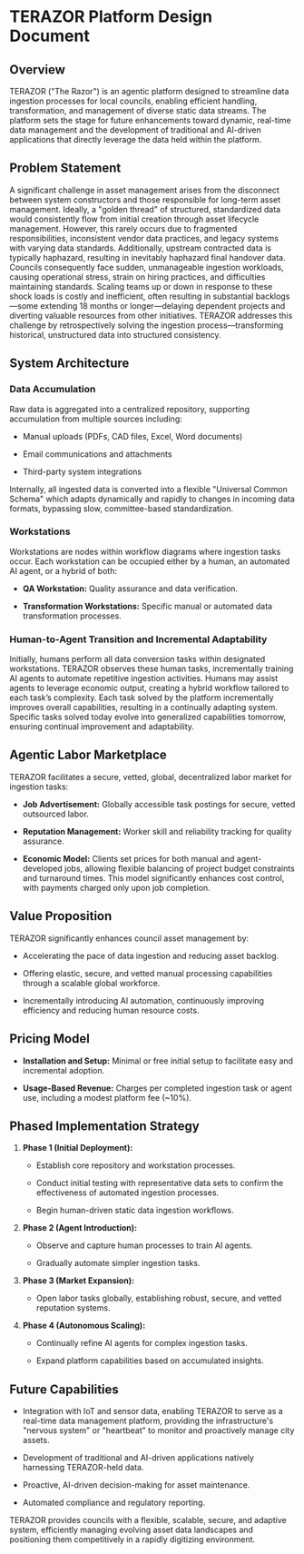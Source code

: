 # TERAZOR Platform Design Document

## Overview

TERAZOR ("The Razor") is an agentic platform designed to streamline data ingestion processes for local councils, enabling efficient handling, transformation, and management of diverse static data streams. The platform sets the stage for future enhancements toward dynamic, real-time data management and the development of traditional and AI-driven applications that directly leverage the data held within the platform.

## Problem Statement

A significant challenge in asset management arises from the disconnect between system constructors and those responsible for long-term asset management. Ideally, a "golden thread" of structured, standardized data would consistently flow from initial creation through asset lifecycle management. However, this rarely occurs due to fragmented responsibilities, inconsistent vendor data practices, and legacy systems with varying data standards. Additionally, upstream contracted data is typically haphazard, resulting in inevitably haphazard final handover data. Councils consequently face sudden, unmanageable ingestion workloads, causing operational stress, strain on hiring practices, and difficulties maintaining standards. Scaling teams up or down in response to these shock loads is costly and inefficient, often resulting in substantial backlogs—some extending 18 months or longer—delaying dependent projects and diverting valuable resources from other initiatives. TERAZOR addresses this challenge by retrospectively solving the ingestion process—transforming historical, unstructured data into structured consistency.

## System Architecture

### Data Accumulation

Raw data is aggregated into a centralized repository, supporting accumulation from multiple sources including:

- Manual uploads (PDFs, CAD files, Excel, Word documents)
    
- Email communications and attachments
    
- Third-party system integrations
    

Internally, all ingested data is converted into a flexible "Universal Common Schema" which adapts dynamically and rapidly to changes in incoming data formats, bypassing slow, committee-based standardization.

### Workstations

Workstations are nodes within workflow diagrams where ingestion tasks occur. Each workstation can be occupied either by a human, an automated AI agent, or a hybrid of both:

- **QA Workstation:** Quality assurance and data verification.
    
- **Transformation Workstations:** Specific manual or automated data transformation processes.
    

### Human-to-Agent Transition and Incremental Adaptability

Initially, humans perform all data conversion tasks within designated workstations. TERAZOR observes these human tasks, incrementally training AI agents to automate repetitive ingestion activities. Humans may assist agents to leverage economic output, creating a hybrid workflow tailored to each task’s complexity. Each task solved by the platform incrementally improves overall capabilities, resulting in a continually adapting system. Specific tasks solved today evolve into generalized capabilities tomorrow, ensuring continual improvement and adaptability.

## Agentic Labor Marketplace

TERAZOR facilitates a secure, vetted, global, decentralized labor market for ingestion tasks:

- **Job Advertisement:** Globally accessible task postings for secure, vetted outsourced labor.
    
- **Reputation Management:** Worker skill and reliability tracking for quality assurance.
    
- **Economic Model:** Clients set prices for both manual and agent-developed jobs, allowing flexible balancing of project budget constraints and turnaround times. This model significantly enhances cost control, with payments charged only upon job completion.
    

## Value Proposition

TERAZOR significantly enhances council asset management by:

- Accelerating the pace of data ingestion and reducing asset backlog.
    
- Offering elastic, secure, and vetted manual processing capabilities through a scalable global workforce.
    
- Incrementally introducing AI automation, continuously improving efficiency and reducing human resource costs.
    

## Pricing Model

- **Installation and Setup:** Minimal or free initial setup to facilitate easy and incremental adoption.
    
- **Usage-Based Revenue:** Charges per completed ingestion task or agent use, including a modest platform fee (~10%).
    

## Phased Implementation Strategy

1. **Phase 1 (Initial Deployment):**
    
    - Establish core repository and workstation processes.
        
    - Conduct initial testing with representative data sets to confirm the effectiveness of automated ingestion processes.
        
    - Begin human-driven static data ingestion workflows.
        
2. **Phase 2 (Agent Introduction):**
    
    - Observe and capture human processes to train AI agents.
        
    - Gradually automate simpler ingestion tasks.
        
3. **Phase 3 (Market Expansion):**
    
    - Open labor tasks globally, establishing robust, secure, and vetted reputation systems.
        
4. **Phase 4 (Autonomous Scaling):**
    
    - Continually refine AI agents for complex ingestion tasks.
        
    - Expand platform capabilities based on accumulated insights.
        

## Future Capabilities

- Integration with IoT and sensor data, enabling TERAZOR to serve as a real-time data management platform, providing the infrastructure's "nervous system" or "heartbeat" to monitor and proactively manage city assets.

- Development of traditional and AI-driven applications natively harnessing TERAZOR-held data.
    
- Proactive, AI-driven decision-making for asset maintenance.
    
- Automated compliance and regulatory reporting.
    

TERAZOR provides councils with a flexible, scalable, secure, and adaptive system, efficiently managing evolving asset data landscapes and positioning them competitively in a rapidly digitizing environment.